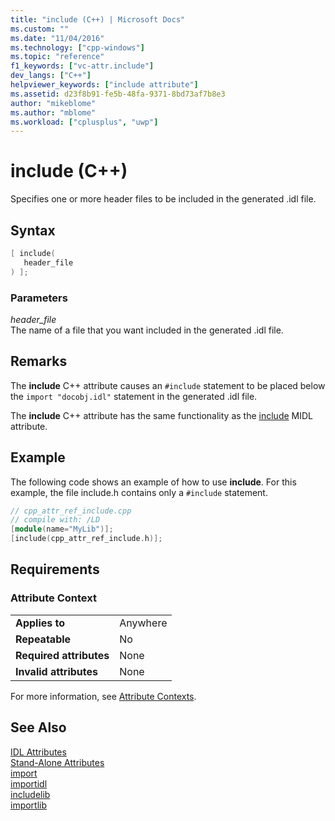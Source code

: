 ```yaml
---
title: "include (C++) | Microsoft Docs"
ms.custom: ""
ms.date: "11/04/2016"
ms.technology: ["cpp-windows"]
ms.topic: "reference"
f1_keywords: ["vc-attr.include"]
dev_langs: ["C++"]
helpviewer_keywords: ["include attribute"]
ms.assetid: d23f8b91-fe5b-48fa-9371-8bd73af7b8e3
author: "mikeblome"
ms.author: "mblome"
ms.workload: ["cplusplus", "uwp"]
---
```

# include (C++)

Specifies one or more header files to be included in the generated .idl file.

## Syntax

```cpp
[ include(
   header_file
) ];
```

### Parameters

*header_file*  
The name of a file that you want included in the generated .idl file.

## Remarks

The **include** C++ attribute causes an `#include` statement to be placed below the `import "docobj.idl"` statement in the generated .idl file.

The **include** C++ attribute has the same functionality as the [include](/windows/desktop/Midl/include) MIDL attribute.

## Example

The following code shows an example of how to use **include**. For this example, the file include.h contains only a `#include` statement.

```cpp
// cpp_attr_ref_include.cpp
// compile with: /LD
[module(name="MyLib")];
[include(cpp_attr_ref_include.h)];
```

## Requirements

### Attribute Context

|||
|-|-|
|**Applies to**|Anywhere|
|**Repeatable**|No|
|**Required attributes**|None|
|**Invalid attributes**|None|

For more information, see [Attribute Contexts](../windows/attribute-contexts.md).

## See Also

[IDL Attributes](../windows/idl-attributes.md)  
[Stand-Alone Attributes](../windows/stand-alone-attributes.md)  
[import](../windows/import.md)  
[importidl](../windows/importidl.md)  
[includelib](../windows/includelib-cpp.md)  
[importlib](../windows/importlib.md)  